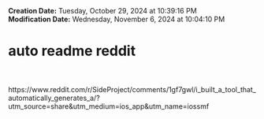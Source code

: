 <div><b>Creation Date:</b> Tuesday, October 29, 2024 at 10:39:16 PM<br></div>
<div><b>Modification Date:</b> Wednesday, November 6, 2024 at 10:04:10 PM<br></div>
<div><h1>auto readme reddit</h1></div>
<div><br></div>
<div><br></div>
<div>https://www.reddit.com/r/SideProject/comments/1gf7gwl/i_built_a_tool_that_automatically_generates_a/?utm_source=share&amputm_medium=ios_app&amputm_name=iossmf</div>

